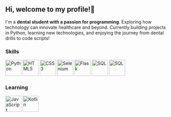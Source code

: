 ## Hi, welcome to my profile!👋 

I'm a **dental student with a passion for programming**. Exploring how technology can innovate healthcare and beyond. Currently building projects in Python, learning new technologies, and enjoying the journey from dental drills to code scripts!


### Skills
<p align="left">
   <img src="https://cdn.jsdelivr.net/gh/devicons/devicon/icons/python/python-original.svg" alt="Python" width="50" height="50">
   <img src="https://cdn.jsdelivr.net/gh/devicons/devicon/icons/html5/html5-original.svg" alt="HTML5" width="50" height="50">
   <img src="https://cdn.jsdelivr.net/gh/devicons/devicon/icons/css3/css3-original.svg" alt="CSS3" width="50" height="50">
   <img src="https://cdn.jsdelivr.net/gh/devicons/devicon/icons/selenium/selenium-original.svg" alt="Selenium" width="50" height="50">
   <img src="https://cdn.jsdelivr.net/gh/devicons/devicon/icons/flask/flask-original.svg" alt="Flask" width="50" height="50">
   <img src="https://cdn.jsdelivr.net/gh/devicons/devicon@latest/icons/azuresqldatabase/azuresqldatabase-original.svg" alt="SQL" width="50" height="50">
   <img src="https://cdn.jsdelivr.net/gh/devicons/devicon@latest/icons/sqlalchemy/sqlalchemy-original.svg" alt="SQL" width="50" height="50">
</p>

### Learning
<p align="left">
   <img src="https://cdn.jsdelivr.net/gh/devicons/devicon/icons/javascript/javascript-original.svg" alt="JavaScript" width="50" height="50">
   <img src="https://cdn.jsdelivr.net/gh/devicons/devicon/icons/kotlin/kotlin-original.svg" alt="Kotlin" width="50" height="50">
</p>
